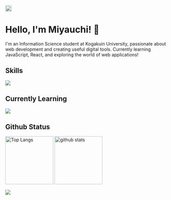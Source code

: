  <a href="https://github.com/Keichan15">
    <img height="20" src="https://komarev.com/ghpvc/?username=Kou-web06" />
  </a>

# Hello, I'm Miyauchi! 👋

I'm an Information Science student at Kogakuin University, passionate about web development and creating useful digital tools. Currently learning JavaScript, React, and exploring the world of web applications!

  
  
## Skills
![](https://skillicons.dev/icons?i=html,css,js)


## Currently Learning
![](https://skillicons.dev/icons?i=typescript,python,react,nextjs)



## Github Status

<p align="left"> 
  <img alt="Top Langs" height="150px" src="https://github-readme-stats.vercel.app/api/top-langs/?username=Kou-web06&layout=compact&show_icons=true&theme=default" />
  <img alt="github stats" height="150px" src="https://github-readme-stats.vercel.app/api?username=Kou-web06&theme=default&show_icons=ture" />
</p>
  
  
<img src="https://github-profile-trophy.vercel.app/?username=Kou-web06&theme=juicyfresh&no-bg=true" />



